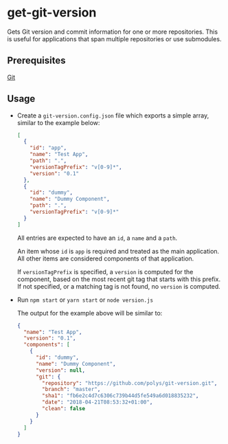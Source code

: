 # get-git-version

Gets Git version and commit information for one or more repositories. This is useful for applications that span multiple repositories or use submodules.

## Prerequisites
[Git](https://git-scm.com/)

## Usage

- Create a `git-version.config.json` file which exports a simple array, similar to the example below:
    ```json
    [
      {
        "id": "app",
        "name": "Test App",
        "path": ".",
        "versionTagPrefix": "v[0-9]*",
        "version": "0.1"
      },
      {
        "id": "dummy",
        "name": "Dummy Component",
        "path": ".",
        "versionTagPrefix": "v[0-9]*"
      }
    ]
    ```
    All entries are expected to have an `id`, a `name` and a `path`.
    
    An item whose `id` is `app` is required and treated as the main application. All other items are considered components of that application.

    If `versionTagPrefix` is specified, a `version` is computed for the component, based on the most recent git tag that starts with this prefix. If not specified, or a matching tag is not found, no `version` is computed.

- Run `npm start` or `yarn start` or `node version.js`

    The output for the example above will be similar to:
    ```json
    {
      "name": "Test App",
      "version": "0.1",
      "components": [
        {
          "id": "dummy",
          "name": "Dummy Component",
          "version": null,
          "git": {
            "repository": "https://github.com/polys/git-version.git",
            "branch": "master",
            "sha1": "fb6e2c4d7c6306c739b44d5fe549a6d018835232",
            "date": "2018-04-21T08:53:32+01:00",
            "clean": false
          }
        }
      ]
    }
    ```